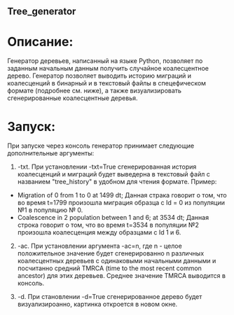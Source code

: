 ## Tree_generator

# Описание:
Генератор деревьев, написанный на языке Python, позволяет по заданным начальным данным получить случайное коалесцентное дерево. Генератор позволяет выводить историю миграций и коалесценций в бинарный и в текстовый файлы в спецефическом формате (подробнее см. ниже), а также визуализировать сгенерированные коалесцентные деревья.

# Запуск:
При запуске через консоль генератор принимает следующие дополнительные аргументы:
1) -txt. При установлении -txt=True сгенерированная история коалесценций и миграций будет выведерна в текстовый файл с названием "tree_history" в удобном для чтения формате. Пример: 
 - Migration of 0 from 1 to 0 at 1499 dt;
    Данная страка говорит о том, что во время t=1799 произошла миграция образца с Id = 0 из популяции №1 в популяцию № 0.
 - Coalescence in 2 population between 1 and 6; at 3534 dt;
    Данная строка говорит о том, что во время t=3534 в популяции №2 произошла коалесценция между образцами с Id 1 и 6.

2) -ac. При установлении аргумента -ac=n, где n - целое положительное значение будет сгенерированно n различных коалесцентных деревьев с одинаковыми начальными данными и посчитанно средний TMRCA (time to the most recent common ancestor) для этих деревьев. Среднее значение TMRCA выводится в консоль.

3) -d. При становлении -d=True сгенерированное дерево будет визуализироанно, картинка откроется в новом окне.
